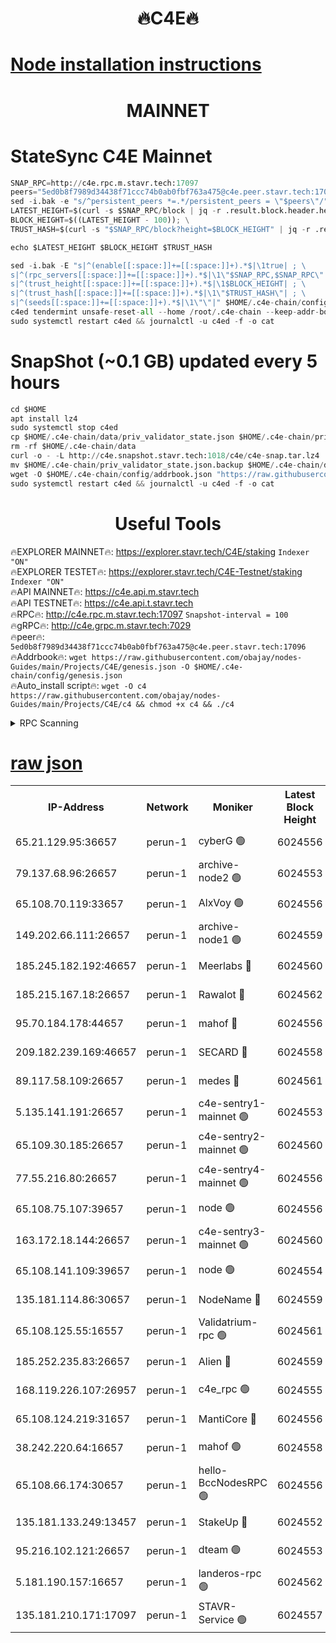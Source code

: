 <h1 align="center"> 🔥C4E🔥</h1>

[Node installation instructions](https://github.com/obajay/nodes-Guides/tree/main/Projects/C4E)
=

<h1 align="center"> MAINNET</h1>

# StateSync C4E Mainnet
```python
SNAP_RPC=http://c4e.rpc.m.stavr.tech:17097
peers="5ed0b8f7989d34438f71ccc74b0ab0fbf763a475@c4e.peer.stavr.tech:17096"
sed -i.bak -e "s/^persistent_peers *=.*/persistent_peers = \"$peers\"/" $HOME/.c4e-chain/config/config.toml
LATEST_HEIGHT=$(curl -s $SNAP_RPC/block | jq -r .result.block.header.height); \
BLOCK_HEIGHT=$((LATEST_HEIGHT - 100)); \
TRUST_HASH=$(curl -s "$SNAP_RPC/block?height=$BLOCK_HEIGHT" | jq -r .result.block_id.hash)

echo $LATEST_HEIGHT $BLOCK_HEIGHT $TRUST_HASH

sed -i.bak -E "s|^(enable[[:space:]]+=[[:space:]]+).*$|\1true| ; \
s|^(rpc_servers[[:space:]]+=[[:space:]]+).*$|\1\"$SNAP_RPC,$SNAP_RPC\"| ; \
s|^(trust_height[[:space:]]+=[[:space:]]+).*$|\1$BLOCK_HEIGHT| ; \
s|^(trust_hash[[:space:]]+=[[:space:]]+).*$|\1\"$TRUST_HASH\"| ; \
s|^(seeds[[:space:]]+=[[:space:]]+).*$|\1\"\"|" $HOME/.c4e-chain/config/config.toml
c4ed tendermint unsafe-reset-all --home /root/.c4e-chain --keep-addr-book
sudo systemctl restart c4ed && journalctl -u c4ed -f -o cat
```
# SnapShot (~0.1 GB) updated every 5 hours
```python
cd $HOME
apt install lz4
sudo systemctl stop c4ed
cp $HOME/.c4e-chain/data/priv_validator_state.json $HOME/.c4e-chain/priv_validator_state.json.backup
rm -rf $HOME/.c4e-chain/data
curl -o - -L http://c4e.snapshot.stavr.tech:1018/c4e/c4e-snap.tar.lz4 | lz4 -c -d - | tar -x -C $HOME/.c4e-chain --strip-components 2
mv $HOME/.c4e-chain/priv_validator_state.json.backup $HOME/.c4e-chain/data/priv_validator_state.json
wget -O $HOME/.c4e-chain/config/addrbook.json "https://raw.githubusercontent.com/obajay/nodes-Guides/main/Projects/C4E/addrbook.json"
sudo systemctl restart c4ed && journalctl -u c4ed -f -o cat
```
 <h1 align="center"> Useful Tools</h1>

🔥EXPLORER MAINNET🔥:  https://explorer.stavr.tech/C4E/staking            `Indexer "ON"` \
🔥EXPLORER TESTET🔥:   https://explorer.stavr.tech/C4E-Testnet/staking     `Indexer "ON"` \
🔥API MAINNET🔥:       https://c4e.api.m.stavr.tech \
🔥API TESTNET🔥:       https://c4e.api.t.stavr.tech \
🔥RPC🔥:               http://c4e.rpc.m.stavr.tech:17097                  `Snapshot-interval = 100` \
🔥gRPC🔥:              http://c4e.grpc.m.stavr.tech:7029 \
🔥peer🔥:              `5ed0b8f7989d34438f71ccc74b0ab0fbf763a475@c4e.peer.stavr.tech:17096` \
🔥Addrbook🔥:    ```wget https://raw.githubusercontent.com/obajay/nodes-Guides/main/Projects/C4E/genesis.json -O $HOME/.c4e-chain/config/genesis.json``` \
🔥Auto_install script🔥: ```wget -O c4 https://raw.githubusercontent.com/obajay/nodes-Guides/main/Projects/C4E/c4 && chmod +x c4 && ./c4```





<details>
<summary>RPC Scanning</summary>

<h2 align="center"> We scan nodes in real time every 4 hours. And we provide the final result of RPC endpoints.
We cannot influence the operation of these nodes in any way. </h2>


```python
If Voting Power is higher than 0 --> then the Node is a validator of the network and may be subject to attack and be a potential threat to the chain.
```
```python
We marked such validators with a red symbol
```

</details>

[raw json](https://rpc-check.c4e.stavr.tech/c4e/rpc-c4e-result.json)
=



<table><tr><th>IP-Address</th><th>Network</th><th>Moniker</th><th>Latest Block Height</th><th>Earliest Block Height</th><th>Catching Up</th><th>Voting Power</th><th>Scan Time</th></tr><tr><td>65.21.129.95:36657</td><td>perun-1</td><td>cyberG 🟢</td><td>6024556</td><td>0</td><td>False</td><td>0</td><td>2023-11-26T11:08:22.016859694UTC</td></tr><tr><td>79.137.68.96:26657</td><td>perun-1</td><td>archive-node2 🟢</td><td>6024553</td><td>1</td><td>False</td><td>0</td><td>2023-11-26T11:08:07.028437476UTC</td></tr><tr><td>65.108.70.119:33657</td><td>perun-1</td><td>AlxVoy 🟢</td><td>6024556</td><td>1</td><td>False</td><td>0</td><td>2023-11-26T11:08:21.325588731UTC</td></tr><tr><td>149.202.66.111:26657</td><td>perun-1</td><td>archive-node1 🟢</td><td>6024559</td><td>1</td><td>False</td><td>0</td><td>2023-11-26T11:08:37.861746056UTC</td></tr><tr><td>185.245.182.192:46657</td><td>perun-1</td><td>Meerlabs 🔴</td><td>6024560</td><td>1051501</td><td>False</td><td>493550</td><td>2023-11-26T11:08:43.403480008UTC</td></tr><tr><td>185.215.167.18:26657</td><td>perun-1</td><td>Rawalot 🔴</td><td>6024562</td><td>1090501</td><td>False</td><td>579034</td><td>2023-11-26T11:08:55.597429445UTC</td></tr><tr><td>95.70.184.178:44657</td><td>perun-1</td><td>mahof 🔴</td><td>6024556</td><td>2342001</td><td>False</td><td>1357006</td><td>2023-11-26T11:08:20.629006121UTC</td></tr><tr><td>209.182.239.169:46657</td><td>perun-1</td><td>SECARD 🔴</td><td>6024558</td><td>2616101</td><td>False</td><td>675729</td><td>2023-11-26T11:08:35.205886072UTC</td></tr><tr><td>89.117.58.109:26657</td><td>perun-1</td><td>medes 🔴</td><td>6024561</td><td>2826001</td><td>False</td><td>471345</td><td>2023-11-26T11:08:50.509085754UTC</td></tr><tr><td>5.135.141.191:26657</td><td>perun-1</td><td>c4e-sentry1-mainnet 🟢</td><td>6024553</td><td>4267001</td><td>False</td><td>0</td><td>2023-11-26T11:08:06.367741306UTC</td></tr><tr><td>65.109.30.185:26657</td><td>perun-1</td><td>c4e-sentry2-mainnet 🟢</td><td>6024560</td><td>5186001</td><td>False</td><td>0</td><td>2023-11-26T11:08:43.061310460UTC</td></tr><tr><td>77.55.216.80:26657</td><td>perun-1</td><td>c4e-sentry4-mainnet 🟢</td><td>6024556</td><td>5187001</td><td>False</td><td>0</td><td>2023-11-26T11:08:20.994239491UTC</td></tr><tr><td>65.108.75.107:39657</td><td>perun-1</td><td>node 🟢</td><td>6024556</td><td>5198801</td><td>False</td><td>0</td><td>2023-11-26T11:08:24.373151236UTC</td></tr><tr><td>163.172.18.144:26657</td><td>perun-1</td><td>c4e-sentry3-mainnet 🟢</td><td>6024560</td><td>5286001</td><td>False</td><td>0</td><td>2023-11-26T11:08:44.054990775UTC</td></tr><tr><td>65.108.141.109:39657</td><td>perun-1</td><td>node 🟢</td><td>6024554</td><td>5303301</td><td>False</td><td>0</td><td>2023-11-26T11:08:09.417888981UTC</td></tr><tr><td>135.181.114.86:30657</td><td>perun-1</td><td>NodeName 🔴</td><td>6024559</td><td>5508301</td><td>False</td><td>333717</td><td>2023-11-26T11:08:38.208371754UTC</td></tr><tr><td>65.108.125.55:16557</td><td>perun-1</td><td>Validatrium-rpc 🟢</td><td>6024561</td><td>5551301</td><td>False</td><td>0</td><td>2023-11-26T11:08:52.869173536UTC</td></tr><tr><td>185.252.235.83:26657</td><td>perun-1</td><td>Alien 🔴</td><td>6024559</td><td>5736001</td><td>False</td><td>380508</td><td>2023-11-26T11:08:38.529225288UTC</td></tr><tr><td>168.119.226.107:26957</td><td>perun-1</td><td>c4e_rpc 🟢</td><td>6024555</td><td>5924554</td><td>False</td><td>0</td><td>2023-11-26T11:08:13.742393136UTC</td></tr><tr><td>65.108.124.219:31657</td><td>perun-1</td><td>MantiCore 🔴</td><td>6024556</td><td>5924556</td><td>False</td><td>837378</td><td>2023-11-26T11:08:20.218923557UTC</td></tr><tr><td>38.242.220.64:16657</td><td>perun-1</td><td>mahof 🟢</td><td>6024558</td><td>5980001</td><td>False</td><td>0</td><td>2023-11-26T11:08:35.510074911UTC</td></tr><tr><td>65.108.66.174:30657</td><td>perun-1</td><td>hello-BccNodesRPC 🟢</td><td>6024556</td><td>5985401</td><td>False</td><td>0</td><td>2023-11-26T11:08:21.681223129UTC</td></tr><tr><td>135.181.133.249:13457</td><td>perun-1</td><td>StakeUp 🔴</td><td>6024552</td><td>6015001</td><td>False</td><td>1357006</td><td>2023-11-26T11:07:57.911899939UTC</td></tr><tr><td>95.216.102.121:26657</td><td>perun-1</td><td>dteam 🟢</td><td>6024553</td><td>6016001</td><td>False</td><td>0</td><td>2023-11-26T11:08:06.697879374UTC</td></tr><tr><td>5.181.190.157:16657</td><td>perun-1</td><td>landeros-rpc 🟢</td><td>6024562</td><td>6019501</td><td>False</td><td>0</td><td>2023-11-26T11:08:55.261795319UTC</td></tr><tr><td>135.181.210.171:17097</td><td>perun-1</td><td>STAVR-Service 🟢</td><td>6024557</td><td>6021001</td><td>False</td><td>0</td><td>2023-11-26T11:08:26.773489784UTC</td></tr></table>
